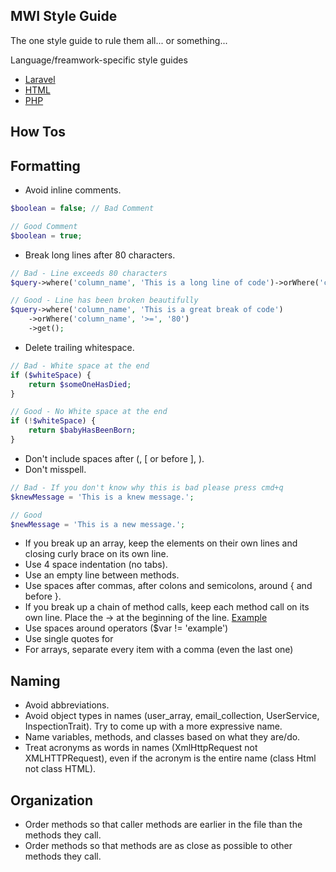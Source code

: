 ## MWI Style Guide
The one style guide to rule them all... or something...

Language/freamwork-specific style guides

- [Laravel](https://github.com/MidwesternInteractive/style/tree/master/laravel)
- [HTML](https://github.com/MidwesternInteractive/style/tree/master/html)
- [PHP](#)

## How Tos

## Formatting
- Avoid inline comments.

```php
$boolean = false; // Bad Comment

// Good Comment
$boolean = true;
```

- Break long lines after 80 characters.

```php
// Bad - Line exceeds 80 characters
$query->where('column_name', 'This is a long line of code')->orWhere('column_name', '>=', '80')->get();

// Good - Line has been broken beautifully
$query->where('column_name', 'This is a great break of code')
	->orWhere('column_name', '>=', '80')
	->get();
```

- Delete trailing whitespace.
```php
// Bad - White space at the end
if ($whiteSpace) {
	return $someOneHasDied;
}   

// Good - No White space at the end
if (!$whiteSpace) {
	return $babyHasBeenBorn;
}

```
- Don't include spaces after (, [ or before ], ).
- Don't misspell.
```php
// Bad - If you don't know why this is bad please press cmd+q
$knewMessage = 'This is a knew message.';

// Good
$newMessage = 'This is a new message.';
```
- If you break up an array, keep the elements on their own lines and closing curly brace on its own line.
- Use 4 space indentation (no tabs).
- Use an empty line between methods.
- Use spaces after commas, after colons and semicolons, around { and before }.
- If you break up a chain of method calls, keep each method call on its own line. Place the -> at the beginning of the line. [Example](https://github.com/MidwesternInteractive/style/blob/master/examples/break-up-method-calls.php) 
- Use spaces around operators ($var != 'example')
- Use single quotes for 
- For arrays, separate every item with a comma (even the last one)

## Naming
- Avoid abbreviations. 
- Avoid object types in names (user_array, email_collection, UserService, InspectionTrait). Try to come up with a more expressive name.
- Name variables, methods, and classes based on what they are/do.
- Treat acronyms as words in names (XmlHttpRequest not XMLHTTPRequest), even if the acronym is the entire name (class Html not class HTML).

## Organization
- Order methods so that caller methods are earlier in the file than the methods they call.
- Order methods so that methods are as close as possible to other methods they call.
